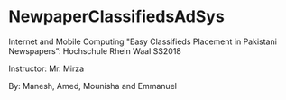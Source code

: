 # NewpaperClassifiedsAdSys
Internet and Mobile Computing "Easy Classifieds Placement in Pakistani Newspapers”:
Hochschule Rhein Waal SS2018


Instructor: Mr. Mirza

By: Manesh, Amed, Mounisha and Emmanuel

